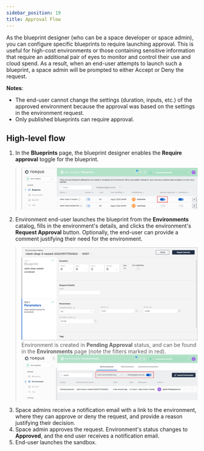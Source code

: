 ```yaml
---
sidebar_position: 19
title: Approval Flow
---
```


As the blueprint designer (who can be a space developer or space admin), you can configure specific blueprints to require launching approval. This is useful for high-cost environments or those containing sensitive information that require an additional pair of eyes to monitor and control their use and cloud spend. As a result, when an end-user attempts to launch such a blueprint, a space admin will be prompted to either Accept or Deny the request.

__Notes__: 
* The end-user cannot change the settings (duration, inputs, etc.) of the approved environment because the approval was based on the settings in the environment request.
* Only published blueprints can require approval.

## High-level flow

1. In the __Blueprints__ page, the blueprint designer enables the __Require approval__ toggle for the blueprint.
  > ![Locale Dropdown](/img/approval-flow-enable.png)
2. Environment end-user launches the blueprint from the __Environments__ catalog, fills in the environment's details, and clicks the environment's __Request Approval__ button. Optionally, the end-user can provide a comment justifying their need for the environment.
  > ![Locale Dropdown](/img/approval-flow-request.png)
Environment is created in __Pending Approval__ status, and can be found in the __Environments__ page (note the filters marked in red).
  > ![Locale Dropdown](/img/approval-flow-Environments-page.png)
3. Space admins receive a notification email with a link to the environment, where they can approve or deny the request, and provide a reason justifying their decision.
4. Space admin approves the request.
Environment's status changes to __Approved__, and the end user receives a notification email.
5. End-user launches the sandbox.
